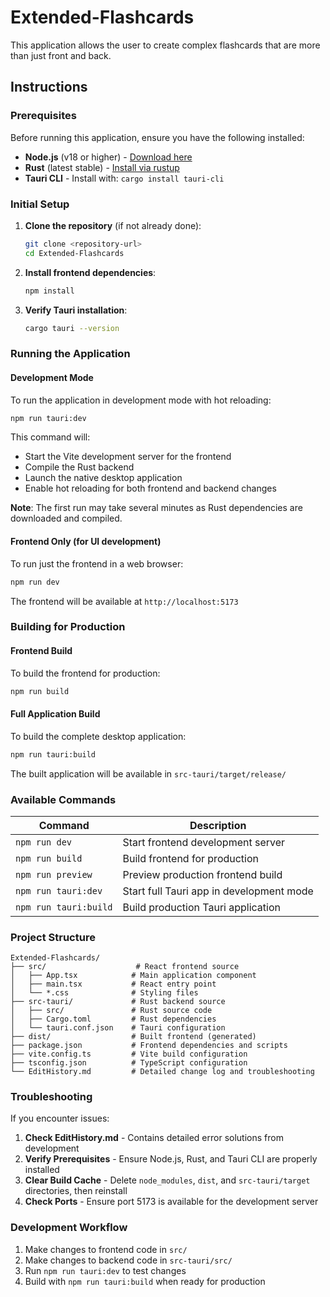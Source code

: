# Extended-Flashcards
This application allows the user to create complex flashcards that are more than just front and back.

## Instructions

### Prerequisites
Before running this application, ensure you have the following installed:

- **Node.js** (v18 or higher) - [Download here](https://nodejs.org/)
- **Rust** (latest stable) - [Install via rustup](https://rustup.rs/)
- **Tauri CLI** - Install with: `cargo install tauri-cli`

### Initial Setup

1. **Clone the repository** (if not already done):
   ```bash
   git clone <repository-url>
   cd Extended-Flashcards
   ```

2. **Install frontend dependencies**:
   ```bash
   npm install
   ```

3. **Verify Tauri installation**:
   ```bash
   cargo tauri --version
   ```

### Running the Application

#### Development Mode
To run the application in development mode with hot reloading:

```bash
npm run tauri:dev
```

This command will:
- Start the Vite development server for the frontend
- Compile the Rust backend
- Launch the native desktop application
- Enable hot reloading for both frontend and backend changes

**Note**: The first run may take several minutes as Rust dependencies are downloaded and compiled.

#### Frontend Only (for UI development)
To run just the frontend in a web browser:

```bash
npm run dev
```

The frontend will be available at `http://localhost:5173`

### Building for Production

#### Frontend Build
To build the frontend for production:

```bash
npm run build
```

#### Full Application Build
To build the complete desktop application:

```bash
npm run tauri:build
```

The built application will be available in `src-tauri/target/release/`

### Available Commands

| Command | Description |
|---------|-------------|
| `npm run dev` | Start frontend development server |
| `npm run build` | Build frontend for production |
| `npm run preview` | Preview production frontend build |
| `npm run tauri:dev` | Start full Tauri app in development mode |
| `npm run tauri:build` | Build production Tauri application |

### Project Structure

```
Extended-Flashcards/
├── src/                    # React frontend source
│   ├── App.tsx            # Main application component
│   ├── main.tsx           # React entry point
│   └── *.css              # Styling files
├── src-tauri/             # Rust backend source
│   ├── src/               # Rust source code
│   ├── Cargo.toml         # Rust dependencies
│   └── tauri.conf.json    # Tauri configuration
├── dist/                  # Built frontend (generated)
├── package.json           # Frontend dependencies and scripts
├── vite.config.ts         # Vite build configuration
├── tsconfig.json          # TypeScript configuration
└── EditHistory.md         # Detailed change log and troubleshooting
```

### Troubleshooting

If you encounter issues:

1. **Check EditHistory.md** - Contains detailed error solutions from development
2. **Verify Prerequisites** - Ensure Node.js, Rust, and Tauri CLI are properly installed
3. **Clear Build Cache** - Delete `node_modules`, `dist`, and `src-tauri/target` directories, then reinstall
4. **Check Ports** - Ensure port 5173 is available for the development server

### Development Workflow

1. Make changes to frontend code in `src/`
2. Make changes to backend code in `src-tauri/src/`
3. Run `npm run tauri:dev` to test changes
4. Build with `npm run tauri:build` when ready for production
